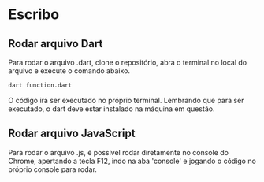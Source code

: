 # Escribo

## Rodar arquivo Dart

Para rodar o arquivo .dart, clone o repositório, abra o terminal no local do arquivo e execute o comando abaixo.

```bash
dart function.dart
```

O código irá ser executado no próprio terminal. Lembrando que para ser executado, o dart deve estar instalado na máquina em questão.

## Rodar arquivo JavaScript

Para rodar o arquivo .js, é possível rodar diretamente no console do Chrome, apertando a tecla F12, indo na aba 'console' e jogando o código no próprio console para rodar.